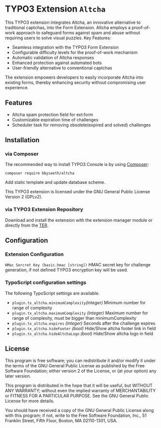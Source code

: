 # TYPO3 Extension ``Altcha``

This TYPO3 extension integrates Altcha, an innovative alternative to traditional captchas, into the Form Extension. Altcha employs a proof-of-work approach to safeguard forms against spam and abuse without requiring users to solve visual puzzles.
Key Features:

* Seamless integration with the TYPO3 Form Extension
* Configurable difficulty levels for the proof-of-work mechanism
* Automatic validation of Altcha responses
* Enhanced protection against automated bots
* User-friendly alternative to conventional captchas

The extension empowers developers to easily incorporate Altcha into existing forms, thereby enhancing security without compromising user experience.

## Features

* Altcha spam protection field for ext:form
* Customizable expiration time of challenges
* Scheduler task for removing obsolete(expired and solved) challenges

## Installation

### via Composer

The recommended way to install TYPO3 Console is by using [Composer](https://getcomposer.org):

    composer require bbysaeth/altcha

Add static template and update database scheme.

This TYPO3 extension is licensed under the GNU General Public License Version 2 (GPLv2).

### via TYPO3 Extension Repository

Download and install the extension with the extension manager module or directly from the
[TER](https://extensions.typo3.org/extension/altcha/).

## Configuration
### Extension Configuration

`HMac Sercret Key (basic.hmac [string])` HMAC secret key for challenge generation, if not defined TYPO3 encryption key will be used.

### TypoScript configuration settings
The following TypoScript settings are available.

* `plugin.tx_altcha.minimumComplexity`*(integer)* Minimum number for range of complexity
* `plugin.tx_altcha.maximumComplexity` *(integer)* Maximum number for range of complexity, must be bigger than minimumComplexity
* `plugin.tx_altcha.expires` *(integer)* Seconds after the challenge expires
* `plugin.tx_altcha.hideFooter` *(bool)* Hide/Show altcha footer link in field
* `plugin.tx_altcha.hideAltchaLogo` *(bool)* Hide/Show altcha logo in field


## License

This program is free software; you can redistribute it and/or modify it under the terms of the GNU General Public License as published by the Free Software Foundation; either version 2 of the License, or (at your option) any later version.

This program is distributed in the hope that it will be useful, but WITHOUT ANY WARRANTY; without even the implied warranty of MERCHANTABILITY or FITNESS FOR A PARTICULAR PURPOSE. See the GNU General Public License for more details.

You should have received a copy of the GNU General Public License along with this program; if not, write to the Free Software Foundation, Inc., 51 Franklin Street, Fifth Floor, Boston, MA 02110-1301, USA.
